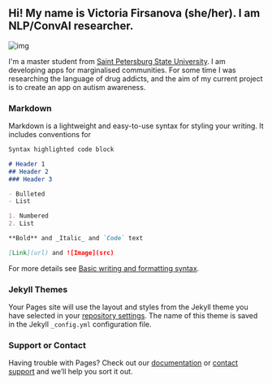 ## Hi! My name  is Victoria Firsanova (she/her). I am NLP/ConvAI researcher.

![img](https://sun9-21.userapi.com/impg/7MdMt4mG-vrCDruN7qYGN5wuVT1VxTAV-sJ5DA/4LHigBKfGig.jpg?size=1200x1600&quality=95&sign=365cd6845fa8111157856fc5af417ca9&type=album)

I'm a master student from [Saint Petersburg State University](https://english.spbu.ru). I am developing apps for marginalised communities. For some time I was researching the language of drug addicts, and the aim of my current project is to create an app on autism awareness. 

### Markdown

Markdown is a lightweight and easy-to-use syntax for styling your writing. It includes conventions for

```markdown
Syntax highlighted code block

# Header 1
## Header 2
### Header 3

- Bulleted
- List

1. Numbered
2. List

**Bold** and _Italic_ and `Code` text

[Link](url) and ![Image](src)
```

For more details see [Basic writing and formatting syntax](https://docs.github.com/en/github/writing-on-github/getting-started-with-writing-and-formatting-on-github/basic-writing-and-formatting-syntax).

### Jekyll Themes

Your Pages site will use the layout and styles from the Jekyll theme you have selected in your [repository settings](https://github.com/vifirsanova/resume/settings/pages). The name of this theme is saved in the Jekyll `_config.yml` configuration file.

### Support or Contact

Having trouble with Pages? Check out our [documentation](https://docs.github.com/categories/github-pages-basics/) or [contact support](https://support.github.com/contact) and we’ll help you sort it out.
